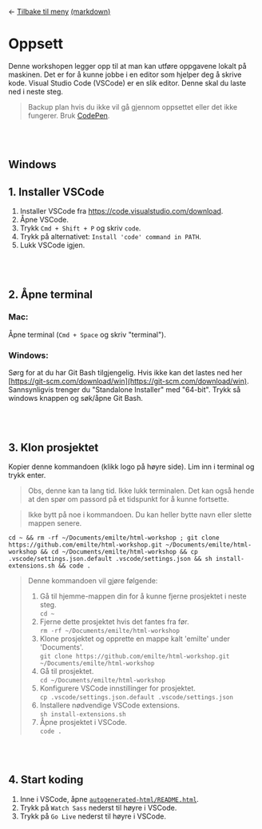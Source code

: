<link href="/autogenerated-css/base.css" rel="stylesheet" type="text/css" />

← [Tilbake til meny](/autogenerated-html/README.html) [(markdown)](/README.md)

# Oppsett

<!-- NOTE: Users are supposed to view this document in Github, and can therefore not rely on the html generator.  -->

Denne workshopen legger opp til at man kan utføre oppgavene lokalt på maskinen. Det er for å kunne jobbe i en editor som hjelper deg å skrive kode. Visual Studio Code (VSCode) er en slik editor. Denne skal du laste ned i neste steg.

> Backup plan hvis du ikke vil gå gjennom oppsettet eller det ikke fungerer. Bruk [CodePen](https://codepen.io/).

<br>
<br>

## Windows

## 1. Installer VSCode

1. Installer VSCode fra https://code.visualstudio.com/download.
2. Åpne VSCode.
3. Trykk `Cmd + Shift + P` og skriv `code`.
4. Trykk på alternativet: `Install 'code' command in PATH`.
5. Lukk VSCode igjen.

<br>
<br>

## 2. Åpne terminal

### Mac:

Åpne terminal (`Cmd + Space` og skriv "terminal").

### Windows:

Sørg for at du har Git Bash tilgjengelig. Hvis ikke kan det lastes ned her [https://git-scm.com/download/win](https://git-scm.com/download/win). Sannsynligvis trenger du "Standalone Installer" med "64-bit". Trykk så windows knappen og søk/åpne Git Bash.

<br>
<br>

## 3. Klon prosjektet

Kopier denne kommandoen (klikk logo på høyre side). Lim inn i terminal og trykk enter.

> Obs, denne kan ta lang tid. Ikke lukk terminalen. Det kan også hende at den spør om passord på et tidspunkt for å kunne fortsette.

> Ikke bytt på noe i kommandoen. Du kan heller bytte navn eller slette mappen senere.

```
cd ~ && rm -rf ~/Documents/emilte/html-workshop ; git clone https://github.com/emilte/html-workshop.git ~/Documents/emilte/html-workshop && cd ~/Documents/emilte/html-workshop && cp .vscode/settings.json.default .vscode/settings.json && sh install-extensions.sh && code .
```

> Denne kommandoen vil gjøre følgende:
>
> 1. Gå til hjemme-mappen din for å kunne fjerne prosjektet i neste steg. <br> `cd ~`
> 2. Fjerne dette prosjektet hvis det fantes fra før. <br> `rm -rf ~/Documents/emilte/html-workshop`
> 3. Klone prosjektet og opprette en mappe kalt 'emilte' under 'Documents'. <br> `git clone https://github.com/emilte/html-workshop.git ~/Documents/emilte/html-workshop`
> 4. Gå til prosjektet. <br> `cd ~/Documents/emilte/html-workshop`
> 5. Konfigurere VSCode innstillinger for prosjektet. <br> `cp .vscode/settings.json.default .vscode/settings.json`
> 6. Installere nødvendige VSCode extensions. <br> `sh install-extensions.sh`
> 7. Åpne prosjektet i VSCode. <br> `code .`

<br>
<br>

## 4. Start koding

1. Inne i VSCode, åpne [`autogenerated-html/README.html`](/autogenerated-html/README.html).
2. Trykk på `Watch Sass` nederst til høyre i VSCode.
3. Trykk på `Go Live` nederst til høyre i VSCode.
